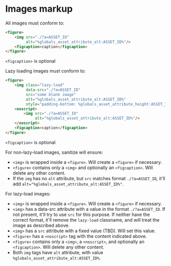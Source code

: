 # Images markup

All images must conform to:

```html
<figure>
    <img src="./?a=ASSET_ID"
         alt="%globals_asset_attribute_alt:ASSET_ID%"/>
    <figcaption>caption</figcaption>
</figure>
```

`<figcaption>` is optional

Lazy loading images must conform to:

```html
<figure>
    <img class="lazy-load" 
         data-src="./?a=ASSET_ID" 
         src="some blank image"
         alt="%globals_asset_attribute_alt:ASSET_ID%"
         style="padding-bottom: %globals_asset_attribute_height:ASSET_ID^replace_keywords:divide:{globals_asset_attribute_width:ASSET_ID}^multiply:100%%"/>
    <noscript>
        <img src="./?a=ASSET_ID"
             alt="%globals_asset_attribute_alt:ASSET_ID%"/>
    </noscript>
    <figcaption>caption</figcaption>
</figure>
```

`<figcaption>` is optional

For non-lazy-load images, sanitize will ensure:

- `<img>` is wrapped inside a `<figure>`. Will create a `<figure>` if necessary.
- `<figure>` contains only a `<img>` and optionally an `<figcaption>`. Will delete any other content.
- If the `img` has no `alt` attribute, but `src` matches format `./?a=ASSET_ID`, it'll add `alt="%globals_asset_attribute_alt:ASSET_ID%"`.


For lazy-load images:

- `<img>` is wrapped inside a `<figure>`. Will create a `<figure>` if necessary.
- `<img>` has a data-src attribute with a value in the format `./?a=ASSET_ID`. If not present, it'll try to use
`src` for this purpose. If neither have the correct format, it'll remove the `lazy-load` classname, and will treat the 
image as described above.
- `<img>` has a `src` attribute with a fixed value (TBD). Will set this value.
- `<figure>` has a `<noscript>` tag with the content indicated above.
- `<figure>` contains only a `<img>`, a `<noscript>`, and optionally an `<figcaption>`. Will delete any other content.
- Both `img` tags have `alt` attribute, with value `%globals_asset_attribute_alt:ASSET_ID%`.


